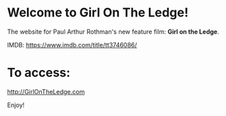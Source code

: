 # Welcome to Girl On The Ledge! 

The website for Paul Arthur Rothman's new feature film: **Girl on the Ledge**.

IMDB: https://www.imdb.com/title/tt3746086/

# To access:
http://GirlOnTheLedge.com

Enjoy!


